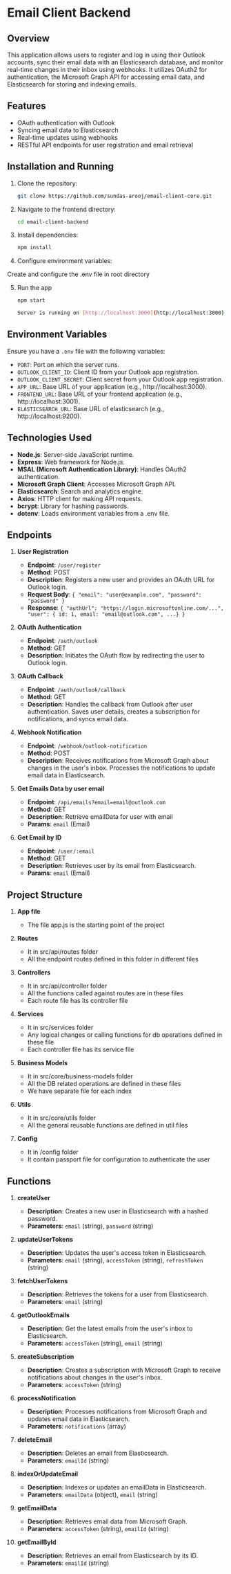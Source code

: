 # Email Client Backend

## Overview
This application allows users to register and log in using their Outlook accounts, sync their email data with an Elasticsearch database, and monitor real-time changes in their inbox using webhooks. It utilizes OAuth2 for authentication, the Microsoft Graph API for accessing email data, and Elasticsearch for storing and indexing emails.


## Features

- OAuth authentication with Outlook
- Syncing email data to Elasticsearch
- Real-time updates using webhooks
- RESTful API endpoints for user registration and email retrieval

## Installation and Running

1. Clone the repository:

   ```bash
   git clone https://github.com/sundas-arooj/email-client-core.git

2. Navigate to the frontend directory:
    ```bash
    cd email-client-backend

3. Install dependencies:
    ```bash
    npm install

4. Configure environment variables:

Create and configure the .env file in root directory

5. Run the app
    ```bash
    npm start
    
    Server is running on [http://localhost:3000](http://localhost:3000)

## Environment Variables
Ensure you have a `.env` file with the following variables:
- `PORT`: Port on which the server runs.
- `OUTLOOK_CLIENT_ID`: Client ID from your Outlook app registration.
- `OUTLOOK_CLIENT_SECRET`: Client secret from your Outlook app registration.
- `APP_URL`: Base URL of your application (e.g., http://localhost:3000).
- `FRONTEND_URL`: Base URL of your frontend application (e.g., http://localhost:3001).
- `ELASTICSEARCH_URL`: Base URL of elasticsearch (e.g., http://localhost:9200).

## Technologies Used
- **Node.js**: Server-side JavaScript runtime.
- **Express**: Web framework for Node.js.
- **MSAL (Microsoft Authentication Library)**: Handles OAuth2 authentication.
- **Microsoft Graph Client**: Accesses Microsoft Graph API.
- **Elasticsearch**: Search and analytics engine.
- **Axios**: HTTP client for making API requests.
- **bcrypt**: Library for hashing passwords.
- **dotenv**: Loads environment variables from a .env file.

## Endpoints
1. **User Registration**
   - **Endpoint**: `/user/register`
   - **Method**: POST
   - **Description**: Registers a new user and provides an OAuth URL for Outlook login.
   - **Request Body**: `{ "email": "user@example.com", "password": "password" }`
   - **Response**: `{ "authUrl": "https://login.microsoftonline.com/...", "user": { id: 1, email: "email@outlook.com", ...} }`

2. **OAuth Authentication**
   - **Endpoint**: `/auth/outlook`
   - **Method**: GET
   - **Description**: Initiates the OAuth flow by redirecting the user to Outlook login.

3. **OAuth Callback**
   - **Endpoint**: `/auth/outlook/callback`
   - **Method**: GET
   - **Description**: Handles the callback from Outlook after user authentication. Saves user details, creates a subscription for notifications, and syncs email data.

4. **Webhook Notification**
   - **Endpoint**: `/webhook/outlook-notification`
   - **Method**: POST
   - **Description**: Receives notifications from Microsoft Graph about changes in the user's inbox. Processes the notifications to update email data in Elasticsearch.

5. **Get Emails Data by user email**
   - **Endpoint**: `/api/emails?email=email@outlook.com`
   - **Method**: GET
   - **Description**: Retrieve emailData for user with email
   - **Params**: `email` (Email)

6. **Get Email by ID**
   - **Endpoint**: `/user/:email`
   - **Method**: GET
   - **Description**: Retrieves user by its email from Elasticsearch.
   - **Params**: `email` (Email)

## Project Structure
1. **App file**
    - The file app.js is the starting point of the project

2. **Routes**
    - It in src/api/routes folder
    - All the endpoint routes defined in this folder in different files

3. **Controllers**
    - It in src/api/controller folder
    - All the functions called against routes are in these files
    - Each route file has its controller file

4. **Services**
    - It in src/services folder
    - Any logical changes or calling functions for db operations defined in these file
    - Each controller file has its service file

5. **Business Models**
    - It in src/core/business-models folder
    - All the DB related operations are defined in these files
    - We have separate file for each index

6. **Utils**
    - It in src/core/utils folder
    - All the general reusable functions are defined in util files

7. **Config**
    - It in /config folder
    - It contain passport file for configuration to authenticate the user

## Functions
1. **createUser**
   - **Description**: Creates a new user in Elasticsearch with a hashed password.
   - **Parameters**: `email` (string), `password` (string)

2. **updateUserTokens**
   - **Description**: Updates the user's access token in Elasticsearch.
   - **Parameters**: `email` (string), `accessToken` (string), `refreshToken` (string)

3. **fetchUserTokens**
   - **Description**: Retrieves the tokens for a user from Elasticsearch.
   - **Parameters**: `email` (string)

4. **getOutlookEmails**
   - **Description**: Get the latest emails from the user's inbox to Elasticsearch.
   - **Parameters**: `accessToken` (string), `email` (string)

5. **createSubscription**
   - **Description**: Creates a subscription with Microsoft Graph to receive notifications about changes in the user's inbox.
   - **Parameters**: `accessToken` (string)

6. **processNotification**
   - **Description**: Processes notifications from Microsoft Graph and updates email data in Elasticsearch.
   - **Parameters**: `notifications` (array)

7. **deleteEmail**
   - **Description**: Deletes an email from Elasticsearch.
   - **Parameters**: `emailId` (string)

8. **indexOrUpdateEmail**
   - **Description**: Indexes or updates an emailData in Elasticsearch.
   - **Parameters**: `emailData` (object), `email` (string)

9. **getEmailData**
   - **Description**: Retrieves email data from Microsoft Graph.
   - **Parameters**: `accessToken` (string), `emailId` (string)

10. **getEmailById**
    - **Description**: Retrieves an email from Elasticsearch by its ID.
    - **Parameters**: `emailId` (string)
